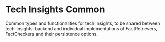 # Tech Insights Common

Common types and functionalities for tech insights, to be shared between tech-insights-backend and individual implementations of FactRetrievers, FactCheckers and their persistence options.

